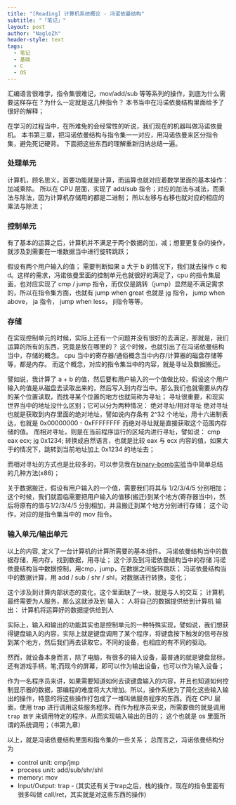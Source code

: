 ```yaml
---
title: "[Reading] 计算机系统概论 - 冯诺依曼结构"
subtitle: "「笔记」"
layout: post
author: "NagleZh"
header-style: text
tags:
  - 笔记
  - 基础
  - C
  - OS
---
```


汇编语言很难学，指令集很难记，mov/add/sub 等等系列的操作，到底为什么需要这样存在？为什么一定就是这几种指令？
本书当中在冯诺依曼结构里面给予了很好的解释； 

在学习的过程当中，在所难免的会经常性的听说，我们现在的机器叫做冯诺依曼机。
本书第三章，把冯诺依曼结构与指令集一一对应，用冯诺依曼来区分指令集，避免死记硬背。
下面把这些东西的理解重新归纳总结一遍。

### 处理单元
计算机，顾名思义，首要功能就是计算，而运算也就对应着数学里面的基本操作： 加减乘除。
所以在 CPU 层面，实现了 add/sub 指令；对应的加法与减法，而乘法与除法，因为计算机存储用的都是二进制；
所以左移与右移也就对应的相应的乘法与除法；

### 控制单元
有了基本的运算之后，计算机并不满足于两个数据的加，减；想要更复杂的操作，就涉及到需要在一堆数据当中进行旋转跳跃；

假设有两个用户输入的值；
需要判断如果 a 大于 b 的情况下，我们就去操作 c 和 d。这样的需求，冯诺依曼里面的控制单元也就很好的满足了，cpu 的指令集层面，也对应实现了 cmp / jump 指令，而仅仅是跳转（jump）显然是不满足需求的，所以在指令集方面，也就有 jump when great 也就是 jg 指令， jump when above， ja 指令， jump when less， jl指令等等。

### 存储

在实现控制单元的时候，实际上还有一个问题并没有很好的去满足，那就是，我们运算的所有的东西，究竟是放在哪里的？
这个时候，也就引出了在冯诺依曼结构当中，存储的概念。
cpu 当中的寄存器/通俗概念当中内存/计算器的磁盘存储等等，都是内存。
而这个概念，对应的指令集当中的内容，就是寻址及数据搬迁。

譬如说，我计算了 a + b 的值，然后要和用户输入的一个值做比较，假设这个用户输入的值是从磁盘去读取出来的，然后写入到内存当中。那么我们也就需要从内存的某个位置读取，而找寻某个位置的地方也就简称为寻址；
寻址很重要，和现实世界当中的地址没什么区别；它可以分为两种情况： 绝对寻址/相对寻址
绝对寻址也就是获取到内存里面的绝对地址，譬如说内存条有 2^32 个地址，用十六进制表达，也就是 0x00000000 - 0xFFFFFFFF
而绝对寻址就是直接获取这个范围内存储的值。
而相对寻址，则是在当前程序运行的区域内进行寻址，譬如说： cmp eax ecx; jg 0x1234; 
转换成自然语言，也就是比较 eax 与 ecx 内容的值，如果大于的情况下，跳转到当前地址加上 0x1234 的地址去；

而相对寻址的方式也是比较多的，可以参见我在[binary-bomb实验](https://github.com/NagleZhang/Binary-Bomb#%E5%AF%BB%E5%9D%80)当中简单总结的几种方法(x86)；

关于数据搬迁，假设有用户输入的一个值，需要我们将其与 1/2/3/4/5 分别相加；
这个时候，我们就面临需要把用户输入的值移(搬迁)到某个地方(寄存器当中)，然后将原有的值与1/2/3/4/5 分别相加，并且搬迁到某个地方分别进行存储；
这个动作，对应的是指令集当中的 mov 指令。

### 输入单元/输出单元
以上的内容, 定义了一台计算机的计算所需要的基本组件。
冯诺依曼结构当中的数据存储，用内存，找到数据，用寻址； 这个涉及到冯诺依曼结构当中的存储
冯诺依曼结构当中数据控制，用cmp，jump，在数据之间旋转跳跃；
冯诺依曼结构当中的数据计算，用 add / sub / shr / shl，对数据进行转换，变化；

这个涉及到计算内部状态的变化，这个里面缺了一块，就是与人的交互；
计算机最终需要为人服务，那么这就涉及到
输入： 人将自己的数据提供给到计算机
输出： 计算机将运算好的数据提供给到人

实际上，输入和输出的功能其实也是控制单元的一种特殊实现，譬如说，我们想获得键盘输入的内容，实际上就是键盘调用了某个程序，将键盘按下触发的信号存放到某个地方，然后我们再去读取它。不同的设备，也相应的有不同的驱动。

然而，就设备本身而言，除了电脑，有很多的输入设备，最普通的就是键盘鼠标，还有游戏手柄，笔;而现今的屏幕，即可以作为输出设备，也可以作为输入设备；

作为一名程序员来讲，如果需要知道如何去读键盘输入的内容，并且也知道如何控制显示器的数据，那编程的难度将大大增加。所以，操作系统为了简化这些输入输出的操作，特意的将这些操作打包成了一堆叫做服务程序的东西。而在 CPU 层面，使用 trap 进行调用这些服务程序。而作为程序员来说，所需要做的就是调用 `trap 数字` 来调用特定的程序，从而实现输入输出的目的；
这个也就是 os 里面所谓的系统调用；（书第九章）

以上，就是冯诺依曼结构里面和指令集的一些关系；
总而言之，冯诺依曼结构分为
- control unit: cmp/jmp 
- process unit: add/sub/shr/shl
- memory: mov
- Input/Output: trap - (其实还有关于trap之后，栈的操作，现在的指令里面有很多叫做 call/ret，其实就是对这些东西的操作)

